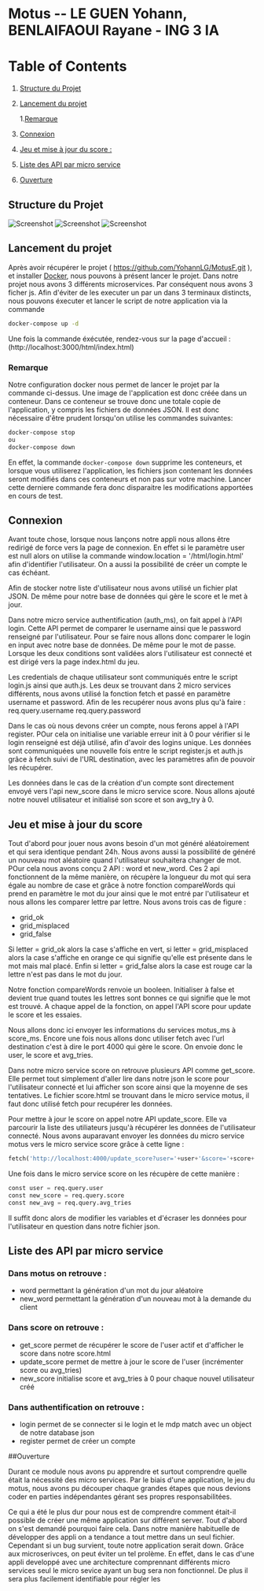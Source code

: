 # Motus -- LE GUEN Yohann, BENLAIFAOUI Rayane - ING 3 IA 

# Table of Contents
1. [Structure du Projet](#StructureDuProjet)
2. [Lancement du projet](#Lancementduprojet)

   1.[Remarque](#Remarque)
3. [Connexion](#Connexion)
4. [Jeu et mise à jour du score :](#Jeuetmiseàjourduscore)
5. [Liste des API par micro service](#ListedesAPIparmicroservice)
6. [Ouverture](#Ouverture)

## Structure du Projet <a name ="StructureDuProjet"></a>
![Screenshot](Structure-motus.png)
![Screenshot](Merdaid-graph.png)
![Screenshot](Mermaid-graph2.png)



## Lancement du projet <a name ="Lancementduprojet"></a>
Après avoir récupérer le projet  ( https://github.com/YohannLG/MotusF.git ), et installer [Docker](https://docs.docker.com/get-docker/), nous pouvons à présent lancer le projet.
Dans notre projet nous avons 3 différents microservices. Par conséquent nous avons 3 ficher js. Afin d'éviter de les executer un par un dans 3 terminaux distincts, nous pouvons éxecuter et lancer le script de notre application via la commande 
```bash
docker-compose up -d
```
Une fois la commande éxécutée, rendez-vous sur la page d'accueil :  (http://localhost:3000/html/index.html)
### Remarque
Notre configuration docker nous permet de lancer le projet par la commande ci-dessus. Une image de l'application est donc créée dans un conteneur. Dans ce conteneur se trouve donc une totale copie de l'application, y compris les fichiers de données JSON. Il est donc nécessaire d'être prudent lorsqu'on utilise les commandes suivantes: 
```bash
docker-compose stop
ou
docker-compose down
```
En effet, la commande   ```docker-compose down``` supprime  les conteneurs, et lorsque vous utiliserez l'application, les fichiers json contenant les données seront modifiés dans ces conteneurs et non pas sur votre machine. Lancer cette derniere commande  fera donc disparaitre  les modifications apportées en cours de test.

## Connexion <a name ="Connexion"></a>

Avant toute chose, lorsque nous lançons notre appli nous allons être redirigé de force vers la page de connexion. En effet si le paramètre user est null alors on utilise la commande window.location = '/html/login.html' afin d'identifier l'utilisateur.
On a aussi la possibilité de créer un compte le cas échéant.

Afin de stocker notre liste d'utilisateur nous avons utilisé un fichier plat JSON. De même pour notre base de données qui gère le score et le met à jour.

Dans notre micro service authentification (auth_ms), on fait appel à l'API login.
Cette API permet de comparer le username ainsi que le password renseigné par l'utilisateur. Pour se faire nous allons donc comparer le login en input avec notre base de données. De même pour le mot de passe. Lorsque les deux conditions sont validées alors l'utilisateur est connecté et est dirigé vers la page index.html du jeu.

Les credentials de chaque utilisateur sont communiqués entre le script login.js ainsi que auth.js. Les deux se trouvant dans 2 micro services différents, nous avons utilisé la fonction fetch et passé en paramètre username et password. Afin de les recupérer nous avons plus qu'à faire :
req.query.username
req.query.password

Dans le cas où nous devons créer un compte, nous ferons appel à l'API register. POur cela on initialise une variable erreur init à 0 pour vérifier si le login renseigné est déjà utilisé, afin d'avoir des logins unique.
Les données sont communiquées une nouvelle fois entre le script register.js et auth.js grâce à fetch suivi de l'URL destination, avec les paramètres afin de pouvoir les récupérer.

Les données dans le cas de la création d'un compte sont directement envoyé vers l'api new_score dans le micro service score. Nous allons ajouté notre nouvel utilisateur et initialisé son score et son avg_try à 0.

## Jeu et mise à jour du score <a name ="Jeuetmiseàjourduscore"></a>

Tout d'abord pour jouer nous avons besoin d'un mot généré aléatoirement et qui sera identique pendant 24h. Nous avons aussi la possibilité de généré un nouveau mot aléatoire quand l'utilisateur souhaitera changer de mot.
POur cela nous avons conçu 2 API : word et new_word.
Ces 2 api fonctionnent de la même manière, on récupère la longueur du mot qui sera égale au nombre de case et grâce à notre fonction compareWords qui prend en paramètre le mot du jour ainsi que le mot entré par l'utilisateur et nous allons les comparer lettre par lettre. Nous avons trois cas de figure : 
- grid_ok 
- grid_misplaced
- grid_false

Si letter = grid_ok alors la case s'affiche en vert, si letter = grid_misplaced alors la case s'affiche en orange ce qui signifie qu'elle est présente dans le mot mais mal placé. Enfin si letter = grid_false alors la case est rouge car la lettre n'est pas dans le mot du jour.

Notre fonction compareWords renvoie un booleen. Initialiser à false et devient true quand toutes les lettres sont bonnes ce qui signifie que le mot est trouvé. A chaque appel de la fonction, on appel l'API score pour update le score et les essaies.

Nous allons donc ici envoyer les informations du services motus_ms à score_ms. Encore une fois nous allons donc utiliser fetch avec l'url destination c'est à dire le port 4000 qui gère le score. On envoie donc le user, le score et avg_tries.

Dans notre micro service score on retrouve plusieurs API comme get_score. Elle permet tout simplement d'aller lire dans notre json le score pour l'utilisateur connecté et lui afficher son score ainsi que la moyenne de ses tentatives. Le fichier score.html se trouvant dans le micro service motus, il faut donc utilisé fetch pour recupérer les données.

Pour mettre à jour le score on appel notre API update_score. Elle va parcourir la liste des utiliateurs jusqu'à récupérer les données de l'utilisateur connecté. Nous avons auparavant envoyer les données du micro service motus vers le micro service score grâce à cette ligne : 
```python 
fetch('http://localhost:4000/update_score?user='+user+'&score='+score+'&avg_tries='+avg_tries)
```

Une fois dans le micro service score on les récupère de cette manière :
```python
const user = req.query.user
const new_score = req.query.score
const new_avg = req.query.avg_tries
```
Il suffit donc alors de modifier les variables et d'écraser les données pour l'utilisateur en question dans notre fichier json.

 ## Liste des API par micro service <a name ="ListedesAPIparmicroservice"></a>
### Dans motus on retrouve :
- word permettant la génération d'un mot du jour aléatoire 
- new_word permettant la génération d'un nouveau mot à la demande du client

### Dans score on retrouve : 
- get_score permet de récupérer le score de l'user actif et d'afficher le score dans notre score.html
- update_score permet de mettre à jour le score de l'user (incrémenter score ou avg_tries)
- new_score initialise score et avg_tries à 0 pour chaque nouvel utilisateur créé

### Dans authentification on retrouve :
- login permet de se connecter si le login et le mdp match avec un object de notre database json
- register permet de créer un compte 


##Ouverture

Durant ce module nous avons pu apprendre et surtout comprendre quelle était la nécessité des micro services.
Par le biais d'une application, le jeu du motus, nous avons pu découper chaque grandes étapes que nous devions coder en parties indépendantes gérant ses propres responsabilitées.

Ce qui a été le plus dur pour nous est de comprendre comment était-il possible de créer une même application sur différent server. Tout d'abord on s'est demandé pourquoi faire cela. Dans notre manière habituelle de développer des appli on a tendance a tout mettre dans un seul fichier. Cependant si un bug survient, toute notre application serait down. Grâce aux microserivces, on peut éviter un tel prolème. En effet, dans le cas d'une appli developpé avec une architecture comprennant différents micro services seul le micro sevice ayant un bug sera non fonctionnel. De plus il sera plus facilement identifiable pour régler les 
